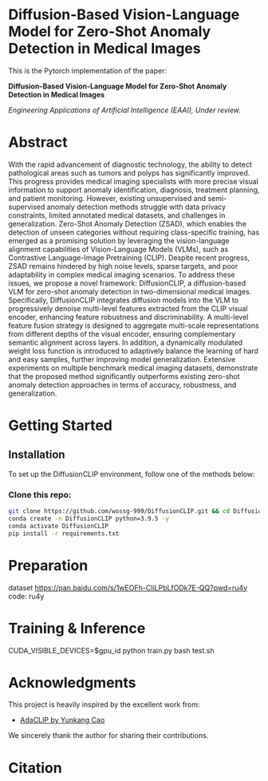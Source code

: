 # Diffusion-Based Vision-Language Model for Zero-Shot Anomaly Detection in Medical Images

This is the Pytorch implementation of the paper:

**Diffusion-Based Vision-Language Model for Zero-Shot Anomaly Detection in Medical Images**

*Engineering Applications of Artificial Intelligence (EAAI), Under review.*

# Abstract
With the rapid advancement of diagnostic technology, the ability to detect pathological areas such as tumors and polyps has significantly improved. This progress provides medical imaging specialists with more precise visual information to support anomaly identification, diagnosis, treatment planning, and patient monitoring. However, existing unsupervised and semi-supervised anomaly detection methods struggle with data privacy constraints, limited annotated medical datasets, and challenges in generalization. Zero-Shot Anomaly Detection (ZSAD), which enables the detection of unseen categories without requiring class-specific training, has emerged as a promising solution by leveraging the vision-language alignment capabilities of Vision-Language Models (VLMs), such as Contrastive Language-Image Pretraining (CLIP). Despite recent progress, ZSAD remains hindered by high noise levels, sparse targets, and poor adaptability in complex medical imaging scenarios. To address these issues, we propose a novel framework: DiffusionCLIP, a diffusion-based VLM for zero-shot anomaly detection in two-dimensional medical images. Specifically, DiffusionCLIP integrates diffusion models into the VLM to progressively denoise multi-level features extracted from the CLIP visual encoder, enhancing feature robustness and discriminability. A multi-level feature fusion strategy is designed to aggregate multi-scale representations from different depths of the visual encoder, ensuring complementary semantic alignment across layers. In addition, a dynamically modulated weight loss function is introduced to adaptively balance the learning of hard and easy samples, further improving model generalization. Extensive experiments on multiple benchmark medical imaging datasets, demonstrate that the proposed method significantly outperforms existing zero-shot anomaly detection approaches in terms of accuracy, robustness, and generalization.

# Getting Started

## Installation
To set up the DiffusionCLIP environment, follow one of the methods below:

### Clone this repo:
```bash
git clone https://github.com/wossg-999/DiffusionCLIP.git && cd DiffusionCLIP
conda create -n DiffusionCLIP python=3.9.5 -y
conda activate DiffusionCLIP
pip install -r requirements.txt
```

# Preparation
dataset https://pan.baidu.com/s/1wEOFh-CIiLPbLfODk7E-QQ?pwd=ru4y code: ru4y 
# Training & Inference
CUDA_VISIBLE_DEVICES=$gpu_id python train.py
bash test.sh
# Acknowledgments
This project is heavily inspired by the excellent work from:

- [AdaCLIP by Yunkang Cao](https://github.com/caoyunkang/AdaCLIP)

We sincerely thank the author for sharing their contributions.
# Citation
